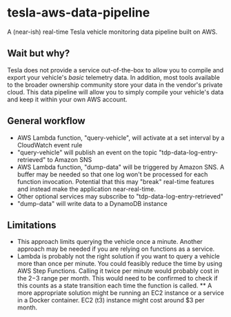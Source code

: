 # tesla-aws-data-pipeline
A (near-ish) real-time Tesla vehicle monitoring data pipeline built on AWS.

## Wait but why?
Tesla does not provide a service out-of-the-box to allow you to compile and export your vehicle's _basic_ telemetry data. In addition, most tools available to the broader ownership community store your data in the vendor's private cloud. This data pipeline will allow you to simply compile your vehicle's data and keep it within your own AWS account.

## General workflow
* AWS Lambda function, "query-vehicle", will activate at a set interval by a CloudWatch event rule
* "query-vehicle" will publish an event on the topic "tdp-data-log-entry-retrieved" to Amazon SNS
* AWS Lambda function, "dump-data" will be triggered by Amazon SNS. A buffer may be needed so that one log won't be processed for each function invocation. Potential that this may "break" real-time features and instead make the application near-real-time.
* Other optional services may subscribe to "tdp-data-log-entry-retrieved"
* "dump-data" will write data to a DynamoDB instance

## Limitations
* This approach limits querying the vehicle once a minute. Another approach may be needed if you are relying on functions as a service.
* Lambda is probably not the right solution if you want to query a vehicle more than once per minute. You could feasibly reduce the time by using AWS Step Functions. Calling it twice per minute would probably cost in the $2-$3 range per month. This would need to be confirmed to check if this counts as a state transition each time the function is called.
** A more appropriate solution might be running an EC2 instance or a service in a Docker container. EC2 (t3) instance might cost around $3 per month.

